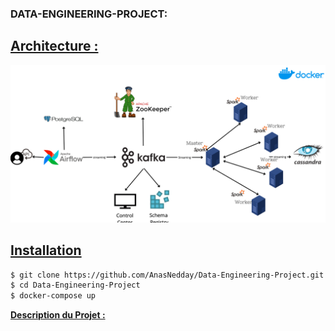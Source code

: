 ### DATA-ENGINEERING-PROJECT: 
## <ins> Architecture : </ins>
![Project architecture](architecture/architecture.png)
## <ins>Installation</ins>
```bash
$ git clone https://github.com/AnasNedday/Data-Engineering-Project.git
$ cd Data-Engineering-Project
$ docker-compose up
```
<ins>**Description du Projet :**</ins>



